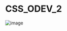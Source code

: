# CSS_ODEV_2

![image](https://user-images.githubusercontent.com/84620334/164087676-4acfcf54-08d5-4af2-b8fb-9b3c9f7eb16e.png)
